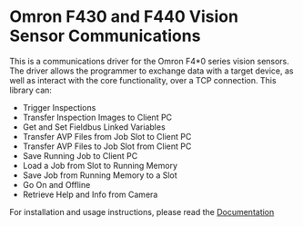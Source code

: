 # Omron F430 and F440 Vision Sensor Communications

This is a communications driver for the Omron F4*0 series vision sensors. The driver allows the programmer to exchange data with a target device, as well as interact with the core functionality, over a TCP connection. This library can:

- Trigger Inspections
- Transfer Inspection Images to Client PC
- Get and Set Fieldbus Linked Variables
- Transfer AVP Files from Job Slot to Client PC
- Transfer AVP Files to Job Slot from Client PC
- Save Running Job to Client PC
- Load a Job from Slot to Running Memory
- Save Job from Running Memory to a Slot
- Go On and Offline
- Retrieve Help and Info from Camera 

For installation and usage instructions, please read the [Documentation](docs/README.md)
